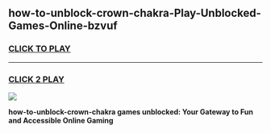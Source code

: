 
## how-to-unblock-crown-chakra-Play-Unblocked-Games-Online-bzvuf
<h3>
<a href="https://premium76.site?title=how-to-unblock-crown-chakra&ref=25A">CLICK TO PLAY</a></h3>
<hr>

<h3>
<a href="https://premium76.site?title=how-to-unblock-crown-chakra&ref=25A">CLICK 2 PLAY</a>
  
</h3>

<a href="https://premium76.site?title=how-to-unblock-crown-chakra&ref=25A"><img src="https://clearcache.store/games.png"></a>


**how-to-unblock-crown-chakra games unblocked: Your Gateway to Fun and Accessible Online Gaming**

